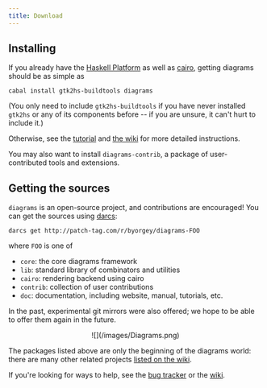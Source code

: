 ```yaml
---
title: Download
---
```


Installing
----------

If you already have the [Haskell
Platform](http://hackage.haskell.org/platform/) as well as [cairo](http://www.cairographics.org/), getting diagrams should be as simple as

    cabal install gtk2hs-buildtools diagrams

(You only need to include `gtk2hs-buildtools` if you have never
installed `gtk2hs` or any of its components before -- if you are
unsure, it can't hurt to include it.)

Otherwise, see the [tutorial](/tutorial/DiagramsTutorial.html) and
[the wiki](http://www.haskell.org/haskellwiki/Diagrams/Install) for
more detailed instructions.

You may also want to install `diagrams-contrib`, a package of
user-contributed tools and extensions.

Getting the sources
-------------------

`diagrams` is an open-source project, and contributions are
encouraged!  You can get the sources using [darcs](http://darcs.net):

    darcs get http://patch-tag.com/r/byorgey/diagrams-FOO

where `FOO` is one of

  * `core`: the core diagrams framework
  * `lib`: standard library of combinators and utilities
  * `cairo`: rendering backend using cairo
  * `contrib`: collection of user contributions
  * `doc`: documentation, including website, manual, tutorials, etc.
  
In the past, experimental git mirrors were also offered; we hope to be able to
offer them again in the future.

<center>
![](/images/Diagrams.png)
</center>

The packages listed above are only the beginning of the diagrams
world: there are many other related projects
[listed on the wiki](http://www.haskell.org/haskellwiki/Diagrams/Projects).

<!--
 or [git](http://git-scm.com):
 
     git clone git://github.com/byorgey/diagrams-FOO.git

Use whichever you feel more comfortable with. Thanks to
[Owen Stephens's](http://www.owenstephens.co.uk/) great work on
[darcs-bridge](http://wiki.darcs.net/DarcsBridgeUsage), patches/pull
requests are accepted via both!  See the
[bug tracker](http://code.google.com/p/diagrams/issues/list) for a
list of bugs and feature requests.

-->

If you're looking for ways to help, see the
[bug tracker](http://code.google.com/p/diagrams/issues/list) or the [wiki](http://haskell.org/haskellwiki/Diagrams).
